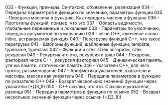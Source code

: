 033 - Функции, примеры. Синтаксис, объявление, реализация
034 - Передача параметров в функцию по значению, параметры функции
035 - Передача массива в функцию. Как передать массив в функцию
036 - Прототипы функций, пример, что это
037 - Область видимости, глобальные переменные и локальные
038 - Параметры по умолчанию, передача аргументов по умолчанию
039 - inline C++, ключевое слово inline, встраиваемая функция
040 - Перегрузка функций C++, что такое перегрузка
041 - Шаблоны функций, шаблонные функции, template, typename, typeclass
042 - Функции и стек. Стек алгоритм, стек рекурсии
043 - Рекурсия что это, рекурсия и цикл
044 - Рекурсия, факториал числа C++, рекурсия факториал
045 - Динамическая память, утечка памяти, статическая память
046 - Указатели C++, для чего нужны, разыменование
047 - Арифметика указателей, указатели и массивы, массив как указатель
048 - Передача параметров в функцию по указателю C++
049 - Возврат нескольких значений функции через указатели (+ДЗ_9)
050 - C++ ссылки, что это. Ссылки и указатели, разница
051 - Передача парметров в функцию по ссылке
052 - Возврат нескольких значений функции через ссылки (+ДЗ_10)
